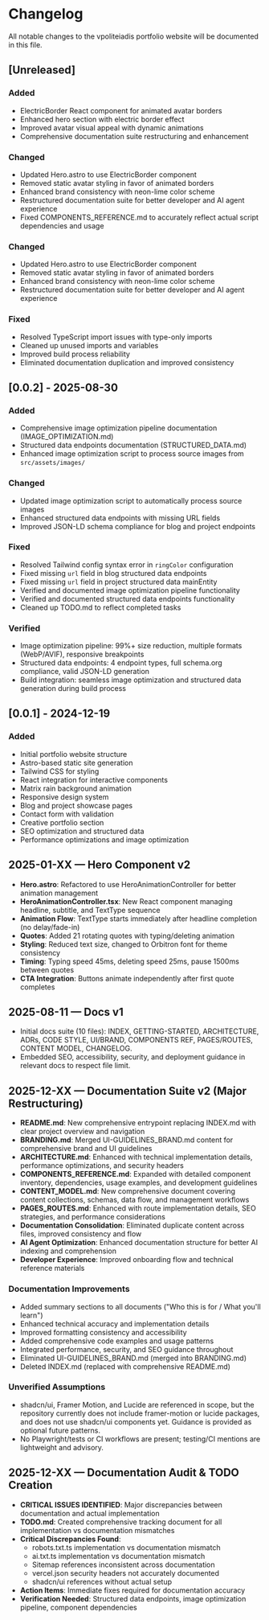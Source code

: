# Changelog

All notable changes to the vpoliteiadis portfolio website will be documented in this file.

## [Unreleased]

### Added
- ElectricBorder React component for animated avatar borders
- Enhanced hero section with electric border effect
- Improved avatar visual appeal with dynamic animations
- Comprehensive documentation suite restructuring and enhancement

### Changed
- Updated Hero.astro to use ElectricBorder component
- Removed static avatar styling in favor of animated borders
- Enhanced brand consistency with neon-lime color scheme
- Restructured documentation suite for better developer and AI agent experience
- Fixed COMPONENTS_REFERENCE.md to accurately reflect actual script dependencies and usage

### Changed
- Updated Hero.astro to use ElectricBorder component
- Removed static avatar styling in favor of animated borders
- Enhanced brand consistency with neon-lime color scheme
- Restructured documentation suite for better developer and AI agent experience

### Fixed
- Resolved TypeScript import issues with type-only imports
- Cleaned up unused imports and variables
- Improved build process reliability
- Eliminated documentation duplication and improved consistency

## [0.0.2] - 2025-08-30

### Added
- Comprehensive image optimization pipeline documentation (IMAGE_OPTIMIZATION.md)
- Structured data endpoints documentation (STRUCTURED_DATA.md)
- Enhanced image optimization script to process source images from `src/assets/images/`

### Changed
- Updated image optimization script to automatically process source images
- Enhanced structured data endpoints with missing URL fields
- Improved JSON-LD schema compliance for blog and project endpoints

### Fixed
- Resolved Tailwind config syntax error in `ringColor` configuration
- Fixed missing `url` field in blog structured data endpoints
- Fixed missing `url` field in project structured data mainEntity
- Verified and documented image optimization pipeline functionality
- Verified and documented structured data endpoints functionality
- Cleaned up TODO.md to reflect completed tasks

### Verified
- Image optimization pipeline: 99%+ size reduction, multiple formats (WebP/AVIF), responsive breakpoints
- Structured data endpoints: 4 endpoint types, full schema.org compliance, valid JSON-LD generation
- Build integration: seamless image optimization and structured data generation during build process

## [0.0.1] - 2024-12-19

### Added
- Initial portfolio website structure
- Astro-based static site generation
- Tailwind CSS for styling
- React integration for interactive components
- Matrix rain background animation
- Responsive design system
- Blog and project showcase pages
- Contact form with validation
- Creative portfolio section
- SEO optimization and structured data
- Performance optimizations and image optimization

## 2025-01-XX — Hero Component v2
- **Hero.astro**: Refactored to use HeroAnimationController for better animation management
- **HeroAnimationController.tsx**: New React component managing headline, subtitle, and TextType sequence
- **Animation Flow**: TextType starts immediately after headline completion (no delay/fade-in)
- **Quotes**: Added 21 rotating quotes with typing/deleting animation
- **Styling**: Reduced text size, changed to Orbitron font for theme consistency
- **Timing**: Typing speed 45ms, deleting speed 25ms, pause 1500ms between quotes
- **CTA Integration**: Buttons animate independently after first quote completes

## 2025-08-11 — Docs v1
- Initial docs suite (10 files): INDEX, GETTING-STARTED, ARCHITECTURE, ADRs, CODE STYLE, UI/BRAND, COMPONENTS REF, PAGES/ROUTES, CONTENT MODEL, CHANGELOG.
- Embedded SEO, accessibility, security, and deployment guidance in relevant docs to respect file limit.

## 2025-12-XX — Documentation Suite v2 (Major Restructuring)
- **README.md**: New comprehensive entrypoint replacing INDEX.md with clear project overview and navigation
- **BRANDING.md**: Merged UI-GUIDELINES_BRAND.md content for comprehensive brand and UI guidelines
- **ARCHITECTURE.md**: Enhanced with technical implementation details, performance optimizations, and security headers
- **COMPONENTS_REFERENCE.md**: Expanded with detailed component inventory, dependencies, usage examples, and development guidelines
- **CONTENT_MODEL.md**: New comprehensive document covering content collections, schemas, data flow, and management workflows
- **PAGES_ROUTES.md**: Enhanced with route implementation details, SEO strategies, and performance considerations
- **Documentation Consolidation**: Eliminated duplicate content across files, improved consistency and flow
- **AI Agent Optimization**: Enhanced documentation structure for better AI indexing and comprehension
- **Developer Experience**: Improved onboarding flow and technical reference materials

### Documentation Improvements
- Added summary sections to all documents ("Who this is for / What you'll learn")
- Enhanced technical accuracy and implementation details
- Improved formatting consistency and accessibility
- Added comprehensive code examples and usage patterns
- Integrated performance, security, and SEO guidance throughout
- Eliminated UI-GUIDELINES_BRAND.md (merged into BRANDING.md)
- Deleted INDEX.md (replaced with comprehensive README.md)

### Unverified Assumptions
- shadcn/ui, Framer Motion, and Lucide are referenced in scope, but the repository currently does not include framer-motion or lucide packages, and does not use shadcn/ui components yet. Guidance is provided as optional future patterns.
- No Playwright/tests or CI workflows are present; testing/CI mentions are lightweight and advisory.

## 2025-12-XX — Documentation Audit & TODO Creation
- **CRITICAL ISSUES IDENTIFIED**: Major discrepancies between documentation and actual implementation
- **TODO.md**: Created comprehensive tracking document for all implementation vs documentation mismatches
- **Critical Discrepancies Found**:
  - robots.txt.ts implementation vs documentation mismatch
  - ai.txt.ts implementation vs documentation mismatch  
  - Sitemap references inconsistent across documentation
  - vercel.json security headers not accurately documented
  - shadcn/ui references without actual setup
- **Action Items**: Immediate fixes required for documentation accuracy
- **Verification Needed**: Structured data endpoints, image optimization pipeline, component dependencies
